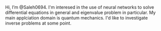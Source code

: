 Hi, I’m @Saleh0694. I'm interesed in the use of neural networks to solve differential equations in general and eigenvalue problem in particular. My main applciation domain is quantum mechanics. I'd like to investigate inverse problems at some point.

<!---
Saleh0694/Saleh0694 is a ✨ special ✨ repository because its `README.md` (this file) appears on your GitHub profile.
You can click the Preview link to take a look at your changes.
--->
